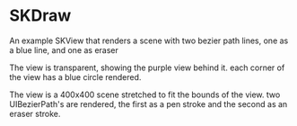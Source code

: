 # SKDraw
An example SKView that renders a scene with two bezier path lines, one as a blue line, and one as eraser

The view is transparent, showing the purple view behind it. each corner of the view has a blue circle rendered.

The view is a 400x400 scene stretched to fit the bounds of the view. two UIBezierPath's are rendered, the first
as a pen stroke and the second as an eraser stroke.

